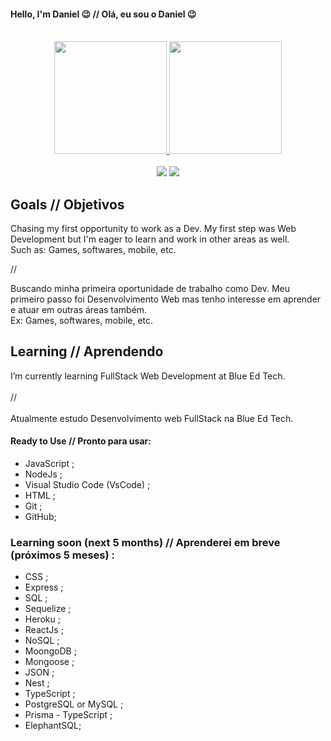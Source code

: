 #### Hello, I'm Daniel 😉 // Olá, eu sou o Daniel 😉 <br><br>

<!-- Placas -->
<div align="center">
  <a href="https://github.com/vinhas93">
  <img height="180em" src="https://github-readme-stats.vercel.app/api?username=vinhas93&show_icons=true&theme=dark&include_all_commits=true&count_private=true"/>
  <img height="180em" src="https://github-readme-stats.vercel.app/api/top-langs/?username=vinhas93&layout=compact&langs_count=7&theme=dark"/>
<div/>
  
<!-- Icones -->
<!-- <div style="display: inline_block"><br> -->
<!--   <img align="center" alt="Vinhas-Js" height="30" width="40" src="https://raw.githubusercontent.com/devicons/devicon/master/icons/javascript/javascript-plain.svg"> -->
<!--   <img align="center" alt="Vinhas-Ts" height="30" width="40" src="https://raw.githubusercontent.com/devicons/devicon/master/icons/typescript/typescript-plain.svg"> -->
<!--   <img align="center" alt="Vinhas-React" height="30" width="40" src="https://raw.githubusercontent.com/devicons/devicon/master/icons/react/react-original.svg"> -->
<!--   <img align="center" alt="Vinhas-HTML" height="30" width="40" src="https://raw.githubusercontent.com/devicons/devicon/master/icons/html5/html5-original.svg"> -->
<!--   <img align="center" alt="Vinhas-CSS" height="30" width="40" src="https://raw.githubusercontent.com/devicons/devicon/master/icons/css3/css3-original.svg"> -->
<!--   <img align="center" alt="Vinhas-Python" height="30" width="40" src="https://raw.githubusercontent.com/devicons/devicon/master/icons/python/python-original.svg"> -->
<!--   <img align="center" alt="Vinhas-Csharp" height="30" width="40" src="https://raw.githubusercontent.com/devicons/devicon/master/icons/csharp/csharp-original.svg"> -->
<!--   <br> -->
<!-- <div/> -->
<!-- Sociais -->
<div><br>
<!--   <a href="Vinhas.Daniel#8302" target="_blank"><img src="https://img.shields.io/badge/Discord-7289DA?style=for-the-badge&logo=discord&logoColor=white" target="_blank"></a>  -->
  <a href = "mailto:vinhas.daniel@gmail.com"><img src="https://img.shields.io/badge/-Gmail-%23333?style=for-the-badge&logo=gmail&logoColor=red" target="_blank"></a>
  <a href="https://www.linkedin.com/in/daniel-vinhas-84343390/" target="_blank"><img src="https://img.shields.io/badge/-LinkedIn-%230077B5?style=for-the-badge&logo=linkedin&logoColor=white" target="_blank"></a> 
 
<!--   ![Snake animation](https://github.com/rafaballerini/rafaballerini/blob/output/github-contribution-grid-snake.svg) -->
 
<div/>
  
<div align="left">
  
## Goals // Objetivos
<p> Chasing my first opportunity to work as a Dev. My first step was Web Development but I'm eager to learn and work in other areas as well.<br>
  Such as: Games, softwares, mobile, etc.<p/>
  //
<p>Buscando minha primeira oportunidade de trabalho como Dev. Meu primeiro passo foi Desenvolvimento Web mas tenho interesse em aprender e atuar em outras áreas também.<br>
  Ex: Games, softwares, mobile, etc.<p/>
  
## Learning // Aprendendo

I’m currently learning FullStack Web Development at Blue Ed Tech.
<br><br>
//
<br><br>
Atualmente estudo Desenvolvimento web FullStack na Blue Ed Tech.

#### Ready to Use // Pronto para usar:
- JavaScript ;
- NodeJs ;
- Visual Studio Code (VsCode) ;
- HTML ;
- Git ;
- GitHub;

### Learning soon (next 5 months) // Aprenderei em breve (próximos 5 meses) :
- CSS ;
- Express ;
- SQL ;
- Sequelize ;
- Heroku ;
- ReactJs ;
- NoSQL ;
- MoongoDB ;
- Mongoose ;
- JSON ;
- Nest ;
- TypeScript ;
- PostgreSQL or MySQL ;
- Prisma - TypeScript ;
- ElephantSQL;
<div/>
